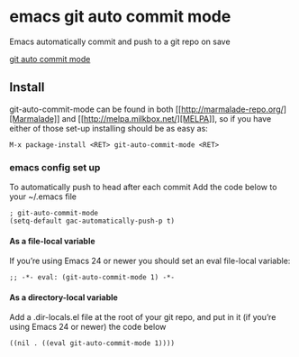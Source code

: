# emacs git auto commit mode

Emacs automatically commit and push to a git repo on save

[git auto commit mode](https://github.com/ryuslash/git-auto-commit-mode)

## Install

git-auto-commit-mode can be found in both [[http://marmalade-repo.org/][Marmalade]] and [[http://melpa.milkbox.net/][MELPA]], so
if you have either of those set-up installing should be as easy as:

```
M-x package-install <RET> git-auto-commit-mode <RET>
```

### emacs config set up

To automatically push to head after each commit
Add the code below to your ~/.emacs file

```
; git-auto-commit-mode
(setq-default gac-automatically-push-p t)
```

#### As a file-local variable

If you’re using Emacs 24 or newer you should set an eval file-local variable:

```
;; -*- eval: (git-auto-commit-mode 1) -*-
```

#### As a directory-local variable

Add a .dir-locals.el file at the root of your git repo, 
and put in it (if you’re using Emacs 24 or newer) the code below

```
((nil . ((eval git-auto-commit-mode 1))))
```
